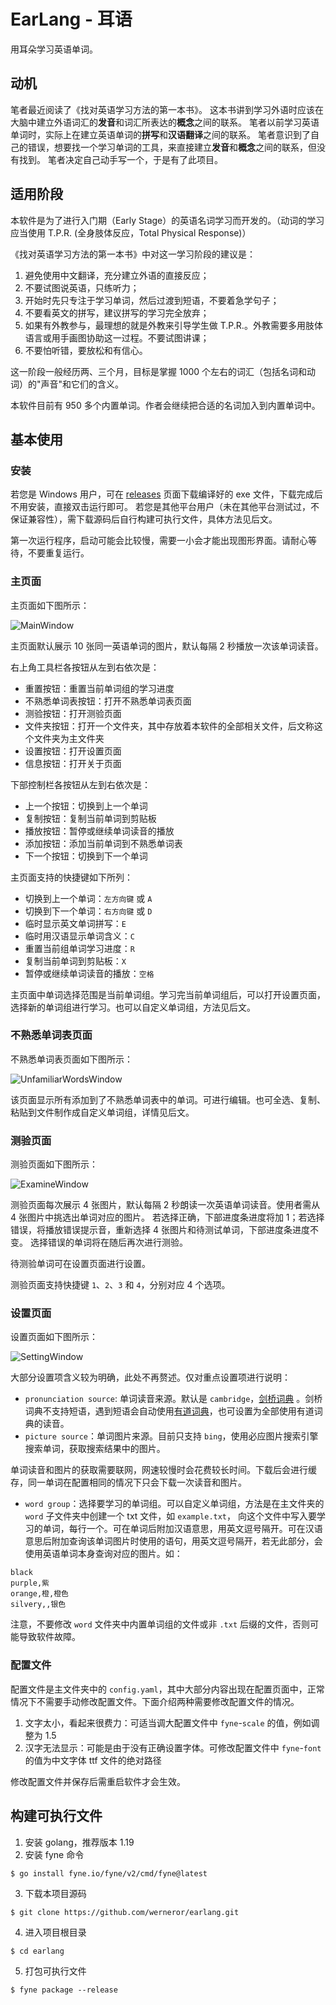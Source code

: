 # EarLang - 耳语

用耳朵学习英语单词。

## 动机

笔者最近阅读了《找对英语学习方法的第一本书》。
这本书讲到学习外语时应该在大脑中建立外语词汇的**发音**和词汇所表达的**概念**之间的联系。
笔者以前学习英语单词时，实际上在建立英语单词的**拼写**和**汉语翻译**之间的联系。
笔者意识到了自己的错误，想要找一个学习单词的工具，来直接建立**发音**和**概念**之间的联系，但没有找到。
笔者决定自己动手写一个，于是有了此项目。

## 适用阶段

本软件是为了进行入门期（Early Stage）的英语名词学习而开发的。（动词的学习应当使用 T.P.R. (全身肢体反应，Total Physical
Response)）

《找对英语学习方法的第一本书》中对这一学习阶段的建议是：

1. 避免使用中文翻译，充分建立外语的直接反应；
2. 不要试图说英语，只练听力；
3. 开始时先只专注于学习单词，然后过渡到短语，不要着急学句子；
4. 不要看英文的拼写，建议拼写的学习完全放弃；
5. 如果有外教参与，最理想的就是外教来引导学生做 T.P.R.。外教需要多用肢体语言或用手画图协助这一过程。不要试图讲课；
6. 不要怕听错，要放松和有信心。

这一阶段一般经历两、三个月，目标是掌握 1000 个左右的词汇（包括名词和动词）的"声音"和它们的含义。

本软件目前有 950 多个内置单词。作者会继续把合适的名词加入到内置单词中。

## 基本使用

### 安装

若您是 Windows 用户，可在 [releases](https://github.com/werneror/earlang/releases) 页面下载编译好的 exe
文件，下载完成后不用安装，直接双击运行即可。
若您是其他平台用户（未在其他平台测试过，不保证兼容性），需下载源码后自行构建可执行文件，具体方法见后文。

第一次运行程序，启动可能会比较慢，需要一小会才能出现图形界面。请耐心等待，不要重复运行。

### 主页面

主页面如下图所示：

![MainWindow](https://user-images.githubusercontent.com/16622293/212705486-bbede8a4-abc9-4c1a-a449-8b6aa2ff3f26.png)

主页面默认展示 10 张同一英语单词的图片，默认每隔 2 秒播放一次该单词读音。

右上角工具栏各按钮从左到右依次是：

- 重置按钮：重置当前单词组的学习进度
- 不熟悉单词表按钮：打开不熟悉单词表页面
- 测验按钮：打开测验页面
- 文件夹按钮：打开一个文件夹，其中存放着本软件的全部相关文件，后文称这个文件夹为主文件夹
- 设置按钮：打开设置页面
- 信息按钮：打开关于页面

下部控制栏各按钮从左到右依次是：

- 上一个按钮：切换到上一个单词
- 复制按钮：复制当前单词到剪贴板
- 播放按钮：暂停或继续单词读音的播放
- 添加按钮：添加当前单词到不熟悉单词表
- 下一个按钮：切换到下一个单词

主页面支持的快捷键如下所列：

- 切换到上一个单词：`左方向键` 或 `A`
- 切换到下一个单词：`右方向键` 或 `D`
- 临时显示英文单词拼写：`E`
- 临时用汉语显示单词含义：`C`
- 重置当前组单词学习进度：`R`
- 复制当前单词到剪贴板：`X`
- 暂停或继续单词读音的播放：`空格`

主页面中单词选择范围是当前单词组。学习完当前单词组后，可以打开设置页面，选择新的单词组进行学习。也可以自定义单词组，方法见后文。

### 不熟悉单词表页面

不熟悉单词表页面如下图所示：

![UnfamiliarWordsWindow](https://user-images.githubusercontent.com/16622293/212705778-57b4ab4a-0dad-4c76-8846-7a18d34838fd.png)

该页面显示所有添加到了不熟悉单词表中的单词。可进行编辑。也可全选、复制、粘贴到文件制作成自定义单词组，详情见后文。

### 测验页面

测验页面如下图所示：

![ExamineWindow](https://user-images.githubusercontent.com/16622293/212705898-d97cb923-2b8d-4233-850f-60609e0dd9ef.png)

测验页面每次展示 4 张图片，默认每隔 2 秒朗读一次英语单词读音。使用者需从 4 张图片中挑选出单词对应的图片。
若选择正确，下部进度条进度将加 1；若选择错误，将播放错误提示音，重新选择 4 张图片和待测试单词，下部进度条进度不变。
选择错误的单词将在随后再次进行测验。

待测验单词可在设置页面进行设置。

测验页面支持快捷键 `1`、`2`、`3` 和 `4`，分别对应 4 个选项。

### 设置页面

设置页面如下图所示：

![SettingWindow](https://user-images.githubusercontent.com/16622293/212705612-c1834928-9711-4bb5-85a2-e080c7046572.png)

大部分设置项含义较为明确，此处不再赘述。仅对重点设置项进行说明：

- `pronunciation source`: 单词读音来源。默认是 `cambridge`，[剑桥词典](https://dictionary.cambridge.org/)
  。剑桥词典不支持短语，遇到短语会自动使用[有道词典](https://www.youdao.com/)，也可设置为全部使用有道词典的读音。
- `picture source`：单词图片来源。目前只支持 `bing`，使用必应图片搜索引擎搜索单词，获取搜索结果中的图片。

单词读音和图片的获取需要联网，网速较慢时会花费较长时间。下载后会进行缓存，同一单词在配置相同的情况下只会下载一次读音和图片。

- `word group`：选择要学习的单词组。可以自定义单词组，方法是在主文件夹的 `word` 子文件夹中创建一个 txt
  文件，如 `example.txt`，
  向这个文件中写入要学习的单词，每行一个。可在单词后附加汉语意思，用英文逗号隔开。可在汉语意思后附加查询该单词图片时使用的语句，用英文逗号隔开，若无此部分，会使用英语单词本身查询对应的图片。如：

```
black
purple,紫
orange,橙,橙色
silvery,,银色
```

注意，不要修改 `word` 文件夹中内置单词组的文件或非 `.txt` 后缀的文件，否则可能导致软件故障。

### 配置文件

配置文件是主文件夹中的 `config.yaml`，其中大部分内容出现在配置页面中，正常情况下不需要手动修改配置文件。下面介绍两种需要修改配置文件的情况。

1. 文字太小，看起来很费力：可适当调大配置文件中 `fyne`-`scale` 的值，例如调整为 1.5
2. 汉字无法显示：可能是由于没有正确设置字体。可修改配置文件中 `fyne`-`font` 的值为中文字体 ttf 文件的绝对路径

修改配置文件并保存后需重启软件才会生效。

## 构建可执行文件

1. 安装 golang，推荐版本 1.19
2. 安装 fyne 命令

```
$ go install fyne.io/fyne/v2/cmd/fyne@latest
```

3. 下载本项目源码

```
$ git clone https://github.com/werneror/earlang.git
```

4. 进入项目根目录

```
$ cd earlang
```

5. 打包可执行文件

```
$ fyne package --release
```
